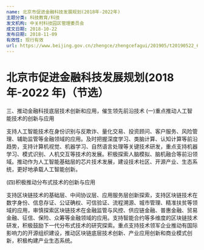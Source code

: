```yaml
---
name: 北京市促进金融科技发展规划(2018年-2022年)
主题分类: 科技教育/科技
发文机构: 中关村科技园区管理委员会
成文日期: 2018-10-22
发布日期: 2018-11-09
有效性: 现行有效
url: https://www.beijing.gov.cn/zhengce/zhengcefagui/201905/t20190522_61635.html
---
```


# 北京市促进金融科技发展规划(2018 年-2022 年)（节选）

三、推动金融科技底层技术创新和应用，催生领先前沿技术
(一)重点推动人工智能技术的创新与应用

支持人工智能技术在身份识别与反欺诈、量化交易、投资顾问、客户服务、风险管理、辅助监管等金融领域的应用。及时把握深度学习、类脑计算、认知计算等前沿趋势，支持计算机视觉、机器学习、自然语言处理等关键技术研发，重点支持机器学习、模式识别、人机交互等技术的发展。积极探索人脑模拟、脑机融合等前沿领域。推动作为人工智能基础层的芯片技术发展，建设技术社区、开源产业、生态系统，更好地承载人工智能创新。

(四)积极推动分布式技术的创新与应用

支持区块链技术的基础层、中间协议层、应用服务层创新探索，支持区块链技术在数字身份、信息存证、公证确权、可信验证、流程溯源、城市管理、精准扶贫等领域的应用，审慎探索区块链技术在金融监管与风控、供应链金融、普惠金融、贸易金融、征信、保险、众筹等金融领域的应用。支持智能合约等多维度的区块链技术研发，积极鼓励下一代分布式技术的研究探索。重点支持技术领军企业推动有国际影响力的开源组织建设，推动区块链底层技术创新、产业应用创新和商业模式创新，积极构建产业生态系统。
